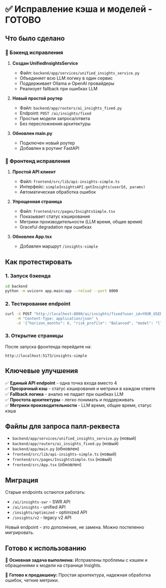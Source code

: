 # ✅ Исправление кэша и моделей - ГОТОВО

## Что было сделано

### 🔧 Бэкенд исправления

1. **Создан UnifiedInsightsService**
   - Файл: `backend/app/services/unified_insights_service.py`
   - Объединяет всю LLM логику в один сервис
   - Поддерживает Ollama и OpenAI провайдеры
   - Реализует fallback при ошибках LLM

2. **Новый простой роутер**
   - Файл: `backend/app/routers/ai_insights_fixed.py`
   - Endpoint: `POST /ai/insights/fixed`
   - Простые модели запроса/ответа
   - Без пересложнения архитектуры

3. **Обновлен main.py**
   - Подключен новый роутер
   - Добавлен в роутинг FastAPI

### 🎨 Фронтенд исправления

1. **Простой API клиент**
   - Файл: `frontend/src/lib/api-insights-simple.ts`
   - Интерфейс: `simpleInsightsAPI.getInsights(userId, params)`
   - Автоматическая обработка ошибок

2. **Упрощенная страница**
   - Файл: `frontend/src/pages/InsightsSimple.tsx`
   - Показывает статус кэширования
   - Метрики производительности (LLM время, общее время)
   - Graceful degradation при ошибках

3. **Обновлен App.tsx**
   - Добавлен маршрут `/insights-simple`

## Как протестировать

### 1. Запуск бэкенда
```bash
cd backend
python -m uvicorn app.main:app --reload --port 8000
```

### 2. Тестирование endpoint
```bash
curl -X POST "http://localhost:8000/ai/insights/fixed?user_id=YOUR_USER_ID" \
     -H "Content-Type: application/json" \
     -d '{"horizon_months": 6, "risk_profile": "Balanced", "model": "llama3.1:8b"}'
```

### 3. Открытие страницы
После запуска фронтенда перейдите на:
```
http://localhost:5173/insights-simple
```

## Ключевые улучшения

✅ **Единый API endpoint** - одна точка входа вместо 4  
✅ **Прозрачный кэш** - статус кэширования и метрики в каждом ответе  
✅ **Fallback логика** - анализ не падает при ошибках LLM  
✅ **Простота архитектуры** - легко понимать и поддерживать  
✅ **Метрики производительности** - LLM время, общее время, статус кэша  

## Файлы для запроса палл-реквеста

- `backend/app/services/unified_insights_service.py` (новый)
- `backend/app/routers/ai_insights_fixed.py` (новый)
- `backend/app/main.py` (обновлен)
- `frontend/src/lib/api-insights-simple.ts` (новый)
- `frontend/src/pages/InsightsSimple.tsx` (новый)
- `frontend/src/App.tsx` (обновлен)

## Миграция

Старые endpoints остаются работать:
- `/ai/insights-swr` - SWR API
- `/ai/insights` - unified API  
- `/insights/optimized` - optimized API
- `/insights/v2` - legacy v2 API

Новый endpoint - это дополнение, не замена. Можно постепенно мигрировать.

## Готово к использованию

🎯 **Основная задача выполнена:** Исправлены проблемы с кэшем и обращениями к модели на странице Insights.

🚀 **Готово к продакшену:** Простая архитектура, надежная обработка ошибок, четкие метрики.








